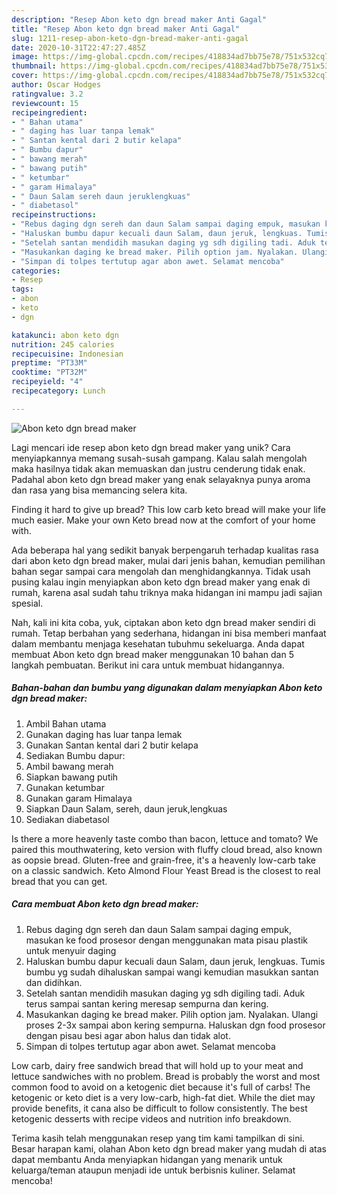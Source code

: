 ```yaml
---
description: "Resep Abon keto dgn bread maker Anti Gagal"
title: "Resep Abon keto dgn bread maker Anti Gagal"
slug: 1211-resep-abon-keto-dgn-bread-maker-anti-gagal
date: 2020-10-31T22:47:27.485Z
image: https://img-global.cpcdn.com/recipes/418834ad7bb75e78/751x532cq70/abon-keto-dgn-bread-maker-foto-resep-utama.jpg
thumbnail: https://img-global.cpcdn.com/recipes/418834ad7bb75e78/751x532cq70/abon-keto-dgn-bread-maker-foto-resep-utama.jpg
cover: https://img-global.cpcdn.com/recipes/418834ad7bb75e78/751x532cq70/abon-keto-dgn-bread-maker-foto-resep-utama.jpg
author: Oscar Hodges
ratingvalue: 3.2
reviewcount: 15
recipeingredient:
- " Bahan utama"
- " daging has luar tanpa lemak"
- " Santan kental dari 2 butir kelapa"
- " Bumbu dapur"
- " bawang merah"
- " bawang putih"
- " ketumbar"
- " garam Himalaya"
- " Daun Salam sereh daun jeruklengkuas"
- " diabetasol"
recipeinstructions:
- "Rebus daging dgn sereh dan daun Salam sampai daging empuk, masukan ke food prosesor dengan menggunakan mata pisau plastik untuk menyuir daging"
- "Haluskan bumbu dapur kecuali daun Salam, daun jeruk, lengkuas. Tumis bumbu yg sudah dihaluskan sampai wangi kemudian masukkan santan dan didihkan."
- "Setelah santan mendidih masukan daging yg sdh digiling tadi. Aduk terus sampai santan kering meresap sempurna dan kering."
- "Masukankan daging ke bread maker. Pilih option jam. Nyalakan. Ulangi proses 2-3x sampai abon kering sempurna. Haluskan dgn food prosesor dengan pisau besi agar abon halus dan tidak alot."
- "Simpan di tolpes tertutup agar abon awet. Selamat mencoba"
categories:
- Resep
tags:
- abon
- keto
- dgn

katakunci: abon keto dgn 
nutrition: 245 calories
recipecuisine: Indonesian
preptime: "PT33M"
cooktime: "PT32M"
recipeyield: "4"
recipecategory: Lunch

---
```



![Abon keto dgn bread maker](https://img-global.cpcdn.com/recipes/418834ad7bb75e78/751x532cq70/abon-keto-dgn-bread-maker-foto-resep-utama.jpg)

Lagi mencari ide resep abon keto dgn bread maker yang unik? Cara menyiapkannya memang susah-susah gampang. Kalau salah mengolah maka hasilnya tidak akan memuaskan dan justru cenderung tidak enak. Padahal abon keto dgn bread maker yang enak selayaknya punya aroma dan rasa yang bisa memancing selera kita.

Finding it hard to give up bread? This low carb keto bread will make your life much easier. Make your own Keto bread now at the comfort of your home with.

Ada beberapa hal yang sedikit banyak berpengaruh terhadap kualitas rasa dari abon keto dgn bread maker, mulai dari jenis bahan, kemudian pemilihan bahan segar sampai cara mengolah dan menghidangkannya. Tidak usah pusing kalau ingin menyiapkan abon keto dgn bread maker yang enak di rumah, karena asal sudah tahu triknya maka hidangan ini mampu jadi sajian spesial.


Nah, kali ini kita coba, yuk, ciptakan abon keto dgn bread maker sendiri di rumah. Tetap berbahan yang sederhana, hidangan ini bisa memberi manfaat dalam membantu menjaga kesehatan tubuhmu sekeluarga. Anda dapat membuat Abon keto dgn bread maker menggunakan 10 bahan dan 5 langkah pembuatan. Berikut ini cara untuk membuat hidangannya.

<!--inarticleads1-->

##### Bahan-bahan dan bumbu yang digunakan dalam menyiapkan Abon keto dgn bread maker:

1. Ambil  Bahan utama
1. Gunakan  daging has luar tanpa lemak
1. Gunakan  Santan kental dari 2 butir kelapa
1. Sediakan  Bumbu dapur:
1. Ambil  bawang merah
1. Siapkan  bawang putih
1. Gunakan  ketumbar
1. Gunakan  garam Himalaya
1. Siapkan  Daun Salam, sereh, daun jeruk,lengkuas
1. Sediakan  diabetasol


Is there a more heavenly taste combo than bacon, lettuce and tomato? We paired this mouthwatering, keto version with fluffy cloud bread, also known as oopsie bread. Gluten-free and grain-free, it&#39;s a heavenly low-carb take on a classic sandwich. Keto Almond Flour Yeast Bread is the closest to real bread that you can get. 

<!--inarticleads2-->

##### Cara membuat Abon keto dgn bread maker:

1. Rebus daging dgn sereh dan daun Salam sampai daging empuk, masukan ke food prosesor dengan menggunakan mata pisau plastik untuk menyuir daging
1. Haluskan bumbu dapur kecuali daun Salam, daun jeruk, lengkuas. Tumis bumbu yg sudah dihaluskan sampai wangi kemudian masukkan santan dan didihkan.
1. Setelah santan mendidih masukan daging yg sdh digiling tadi. Aduk terus sampai santan kering meresap sempurna dan kering.
1. Masukankan daging ke bread maker. Pilih option jam. Nyalakan. Ulangi proses 2-3x sampai abon kering sempurna. Haluskan dgn food prosesor dengan pisau besi agar abon halus dan tidak alot.
1. Simpan di tolpes tertutup agar abon awet. Selamat mencoba


Low carb, dairy free sandwich bread that will hold up to your meat and lettuce sandwiches with no problem. Bread is probably the worst and most common food to avoid on a ketogenic diet because it&#39;s full of carbs! The ketogenic or keto diet is a very low-carb, high-fat diet. While the diet may provide benefits, it cana also be difficult to follow consistently. The best ketogenic desserts with recipe videos and nutrition info breakdown. 

Terima kasih telah menggunakan resep yang tim kami tampilkan di sini. Besar harapan kami, olahan Abon keto dgn bread maker yang mudah di atas dapat membantu Anda menyiapkan hidangan yang menarik untuk keluarga/teman ataupun menjadi ide untuk berbisnis kuliner. Selamat mencoba!
